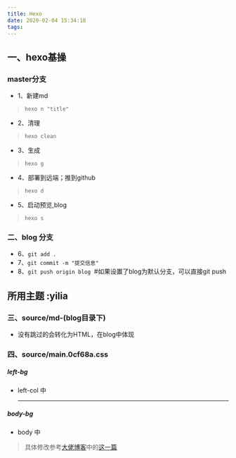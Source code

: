 ```yaml
---
title: Hexo
date: 2020-02-04 15:34:18
tags:
---
```


## 一、hexo基操
### master分支
* 1、新建md			
>`hexo n "title"` 
* 2、清理	
>`hexo clean`
* 3、生成
>`hexo g`
* 4、部署到远端；推到github 			
>`hexo d`
* 5、启动预览,blog 
>`hexo s` 
<!-- more -->
### 二、blog 分支
* 6、`git add .`
* 7、`git commit -m "提交信息"`
* 8、`git push origin blog` &nbsp;#如果设置了blog为默认分支，可以直接git push


## 所用主题 :yilia
### 三、source/md-(blog目录下)
* 没有跳过的会转化为HTML，在blog中体现

### 四、source/main.0cf68a.css
##### left-bg
* left-col 中<hr/>
##### body-bg
* body 中
>具体修改参考[大佬博客](http://yansheng836.coding.me/)中的[这一篇](http://yansheng836.coding.me/article/72a91df5.html)

